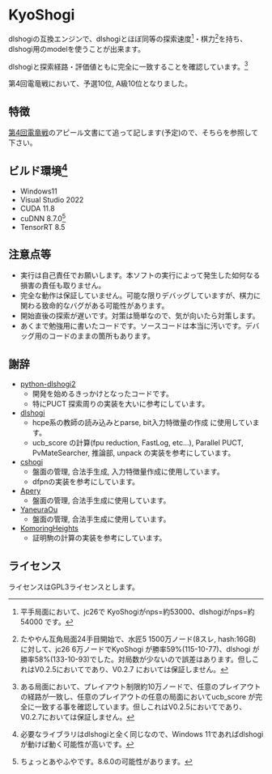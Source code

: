 # KyoShogi

dlshogiの互換エンジンで、dlshogiとほぼ同等の探索速度[^search_speed]・棋力[^elo_rating]を持ち、dlshogi用のmodelを使うことが出来ます。

dlshogiと探索経路・評価値ともに完全に一致することを確認しています。[^match_search_dl]

第4回電竜戦において、予選10位, A級10位となりました。

## 特徴
[第4回電竜戦](https://denryu-sen.jp/)のアピール文書にて追って記します(予定)ので、そちらを参照して下さい。

## ビルド環境[^build_env]
* Windows11
* Visual Studio 2022
* CUDA 11.8
* cuDNN 8.7.0[^cuDNN_version]
* TensorRT 8.5

## 注意点等
- 実行は自己責任でお願いします。本ソフトの実行によって発生した如何なる損害の責任も取りません。
- 完全な動作は保証していません。可能な限りデバッグしていますが、棋力に関わる致命的なバグがある可能性があります。
- 開始直後の探索が遅いです。対策は簡単なので、気が向いたら対策します。
- あくまで勉強用に書いたコードです。ソースコードは本当に汚いです。デバッグ用のコードのままの箇所もあります。

## 謝辞
* [python-dlshogi2](https://github.com/TadaoYamaoka/python-dlshogi2)
  - 開発を始めるきっかけとなったコードです。
  - 特にPUCT 探索周りの実装を大いに参考にしています。
* [dlshogi](https://github.com/TadaoYamaoka/DeepLearningShogi)
  - hcpe系の教師の読み込みとparse, bit入力特徴量の作成 に使用しています。
  - ucb_score の計算(fpu reduction, FastLog, etc...), Parallel PUCT, PvMateSearcher, 推論部, unpack の実装を参考にしています。
* [cshogi](https://github.com/TadaoYamaoka/cshogi)
  - 盤面の管理, 合法手生成, 入力特徴量作成に使用しています。
  - dfpnの実装を参考にしています。
* [Apery](https://github.com/HiraokaTakuya/apery)
  - 盤面の管理, 合法手生成に使用しています。
* [YaneuraOu](https://github.com/yaneurao/YaneuraOu)
  - 盤面の管理, 合法手生成に使用しています。
* [KomoringHeights](https://github.com/komori-n/KomoringHeights)
  - 証明駒の計算の実装を参考にしています。

## ライセンス
ライセンスはGPL3ライセンスとします。

[^search_speed]:平手局面において、jc26で KyoShogiがnps=約53000、dlshogiがnps=約54000 です。
[^elo_rating]: たややん互角局面24手目開始で、水匠5 1500万ノード(8スレ, hash:16GB) に対して、jc26 6万ノードでKyoShogi が勝率59%(115-10-77)、dlshogi が勝率58%(133-10-93)でした。対局数が少ないので誤差はあります。但しこれはV0.2.5においてであり、V0.2.7 においては保証しません。
[^match_search_dl]: ある局面において、プレイアウト制限約10万ノードで、任意のプレイアウトの経路が一致し、任意のプレイアウトの任意の局面においてucb_score が完全に一致する事を確認しています。但しこれはV0.2.5においてであり、V0.2.7においては保証しません。
[^build_env]:必要なライブラリはdlshogiと全く同じなので、Windows 11であればdlshogi が動けば動く可能性が高いです。
[^cuDNN_version]:ちょっとあやふやです。8.6.0の可能性があります。